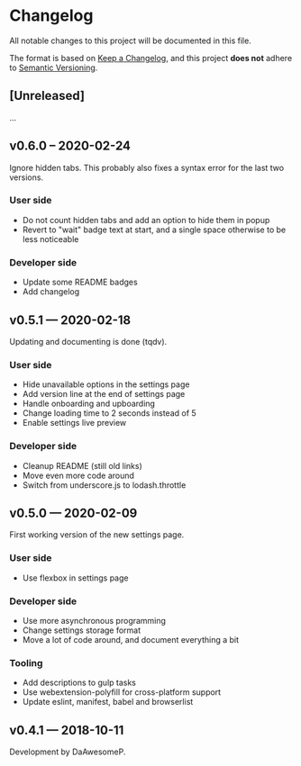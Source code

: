 # Changelog
All notable changes to this project will be documented in this file.

The format is based on [Keep a Changelog](https://keepachangelog.com/en/1.0.0/),
and this project **does not** adhere to [Semantic Versioning](https://semver.org/spec/v2.0.0.html).

## [Unreleased]

...

## v0.6.0 – 2020-02-24

Ignore hidden tabs. This probably also fixes a syntax error for the last two versions.

### User side

* Do not count hidden tabs and add an option to hide them in popup
* Revert to "wait" badge text at start, and a single space otherwise to be less noticeable

### Developer side

* Update some README badges
* Add changelog

## v0.5.1 — 2020-02-18

Updating and documenting is done (tqdv).

### User side

* Hide unavailable options in the settings page
* Add version line at the end of settings page
* Handle onboarding and upboarding
* Change loading time to 2 seconds instead of 5
* Enable settings live preview

### Developer side

* Cleanup README (still old links)
* Move even more code around
* Switch from underscore.js to lodash.throttle

## v0.5.0 — 2020-02-09

First working version of the new settings page.

### User side

* Use flexbox in settings page

### Developer side

* Use more asynchronous programming
* Change settings storage format
* Move a lot of code around, and document everything a bit

### Tooling

* Add descriptions to gulp tasks
* Use webextension-polyfill for cross-platform support
* Update eslint, manifest, babel and browserlist

## v0.4.1 — 2018-10-11

Development by DaAwesomeP.
